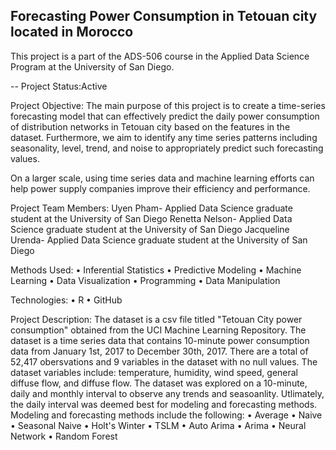 ## Forecasting Power Consumption in Tetouan city located in Morocco


This project is a part of the ADS-506 course in the Applied Data Science Program at the University of San Diego.

-- Project Status:Active


Project Objective:
The main purpose of this project is to create a time-series forecasting model that can effectively predict the daily power consumption of distribution networks in Tetouan city based on the features in the dataset. Furthermore, we aim to identify any time series patterns including seasonality, level, trend, and noise to appropriately predict such forecasting values.

 On a larger scale, using time series data and machine learning efforts can help power supply companies improve their efficiency and performance. 
 
Project Team Members: 
Uyen Pham- Applied Data Science graduate student at the University of San Diego
Renetta Nelson- Applied Data Science graduate student at the University of San Diego
Jacqueline Urenda- Applied Data Science graduate student at the University of San Diego


Methods Used:
•	Inferential Statistics
•	Predictive Modeling 
•	Machine Learning
•	Data Visualization 
•	Programming 
•	Data Manipulation


Technologies:
•	R
•	GitHub


Project Description: 
The dataset is a csv file titled "Tetouan City power consumption" obtained from the UCI Machine Learning Repository. The dataset is a time series data that contains 10-minute power consumption data from January 1st, 2017 to December 30th, 2017. There are a total of 52,417 obersvations and 9 variables in the dataset with no null values. The dataset variables include: temperature, humidity, wind speed, general diffuse flow, and diffuse flow. The dataset was explored on a 10-minute, daily and monthly interval to observe any trends and seasoanlity. Utlimately, the daily interval was deemed best for modeling and forecasting methods. Modeling and forecasting methods include the following: 
•	Average
•	Naive
•	Seasonal Naive
•	Holt's Winter
•	TSLM
•	Auto Arima
•	Arima
•	Neural Network
•	Random Forest





